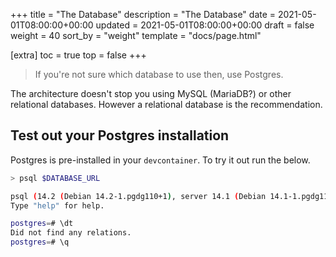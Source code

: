 +++
title = "The Database"
description = "The Database"
date = 2021-05-01T08:00:00+00:00
updated = 2021-05-01T08:00:00+00:00
draft = false
weight = 40
sort_by = "weight"
template = "docs/page.html"

[extra]
toc = true
top = false
+++

> If you're not sure which database to use then, use Postgres.

The architecture doesn't stop you using MySQL (MariaDB?) or other relational databases. However a relational database is the recommendation.

## Test out your Postgres installation

Postgres is pre-installed in your `devcontainer`. To try it out run the below.

```sh
> psql $DATABASE_URL

psql (14.2 (Debian 14.2-1.pgdg110+1), server 14.1 (Debian 14.1-1.pgdg110+1))
Type "help" for help.

postgres=# \dt
Did not find any relations.
postgres=# \q
```